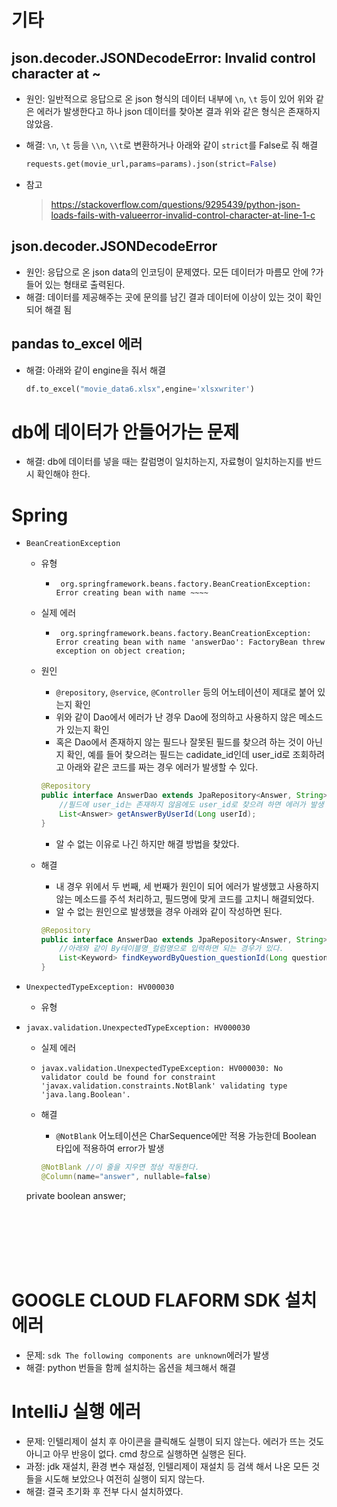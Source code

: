 # 기타

## json.decoder.JSONDecodeError: Invalid control character at ~

- 원인: 일반적으로 응답으로 온 json 형식의 데이터 내부에 `\n`, `\t` 등이 있어 위와 같은 에러가 발생한다고 하나 json 데이터를 찾아본 결과 위와 같은 형식은 존재하지 않았음. 

- 해결: `\n`, `\t` 등을 `\\n`, `\\t`로 변환하거나 아래와 같이 `strict`를 False로 줘 해결

  ```python
  requests.get(movie_url,params=params).json(strict=False)
  ```

- 참고

  > https://stackoverflow.com/questions/9295439/python-json-loads-fails-with-valueerror-invalid-control-character-at-line-1-c



## json.decoder.JSONDecodeError

- 원인: 응답으로 온 json data의 인코딩이 문제였다. 모든 데이터가 마름모 안에 ?가 들어 있는 형태로 출력된다.
- 해결: 데이터를 제공해주는 곳에 문의를 남긴 결과 데이터에 이상이 있는 것이 확인되어 해결 됨





## pandas to_excel 에러

- 해결: 아래와 같이 engine을 줘서 해결

  ```python
  df.to_excel("movie_data6.xlsx",engine='xlsxwriter')
  ```

  



# db에 데이터가 안들어가는 문제

- 해결: db에 데이터를 넣을 때는 칼럼명이 일치하는지, 자료형이 일치하는지를 반드시 확인해야 한다.









# Spring

- `BeanCreationException`
  - 유형
    
    - ` org.springframework.beans.factory.BeanCreationException: Error creating bean with name ~~~~`
    
  - 실제 에러 
    
    - ` org.springframework.beans.factory.BeanCreationException: Error creating bean with name 'answerDao': FactoryBean threw exception on object creation;`
    
  - 원인
    - `@repository`, `@service`, `@Controller` 등의 어노테이션이 제대로 붙어 있는지 확인
    - 위와 같이 Dao에서 에러가 난 경우 Dao에 정의하고 사용하지 않은 메소드가 있는지 확인
    - 혹은 Dao에서 존재하지 않는 필드나 잘못된 필드를 찾으려 하는 것이 아닌지 확인, 예를 들어 찾으려는 필드는 cadidate_id인데 user_id로 조회하려고 아래와 같은 코드를 짜는 경우 에러가 발생할 수 있다.
    
    ```java
    @Repository
    public interface AnswerDao extends JpaRepository<Answer, String> {
        //필드에 user_id는 존재하지 않음에도 user_id로 찾으려 하면 에러가 발생
        List<Answer> getAnswerByUserId(Long userId);
    }
    ```
  
    - 알 수 없는 이유로 나긴 하지만 해결 방법을 찾았다.
    
  - 해결
    
    - 내 경우 위에서 두 번째, 세 번째가 원인이 되어 에러가 발생했고 사용하지 않는 메소드를 주석 처리하고, 필드명에 맞게 코드를 고치니 해결되었다.
    - 알 수 없는 원인으로 발생했을 경우 아래와 같이 작성하면 된다.
    
    ```java
    @Repository
    public interface AnswerDao extends JpaRepository<Answer, String> {
        //아래와 같이 By테이블명_컬럼명으로 입력하면 되는 경우가 있다.
    	List<Keyword> findKeywordByQuestion_questionId(Long questionId);
    }
    ```
    
    
  
  
  
  



- `UnexpectedTypeException: HV000030`

  - 유형
  
- `javax.validation.UnexpectedTypeException: HV000030`
  
  - 실제 에러
  
  - `javax.validation.UnexpectedTypeException: HV000030: No validator could be found for constraint 'javax.validation.constraints.NotBlank' validating type 'java.lang.Boolean'.`
  
  - 해결

    - `@NotBlank` 어노테이션은 CharSequence에만 적용 가능한데 Boolean 타입에 적용하여 error가 발생
  
    ```java
    @NotBlank //이 줄을 지우면 정상 작동한다.
    @Column(name="answer", nullable=false)
  private boolean answer;
    ```
  
    





# GOOGLE CLOUD FLAFORM SDK 설치 에러

- 문제: `sdk The following components are unknown`에러가 발생
- 해결: python 번들을 함께 설치하는 옵션을 체크해서 해결





# IntelliJ 실행 에러

- 문제: 인텔리제이 설치 후 아이콘을 클릭해도 실행이 되지 않는다. 에러가 뜨는 것도 아니고 아무 반응이 없다. cmd 창으로 실행하면 실행은 된다.
- 과정: jdk 재설치, 환경 변수 재설정, 인텔리제이 재설치 등 검색 해서 나온 모든 것들을 시도해 보았으나 여전히 실행이 되지 않는다.
- 해결: 결국 초기화 후 전부 다시 설치하였다.